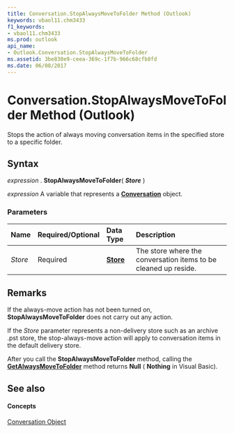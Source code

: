```yaml
---
title: Conversation.StopAlwaysMoveToFolder Method (Outlook)
keywords: vbaol11.chm3433
f1_keywords:
- vbaol11.chm3433
ms.prod: outlook
api_name:
- Outlook.Conversation.StopAlwaysMoveToFolder
ms.assetid: 3be830e9-ceea-369c-1f7b-966c68cfb8fd
ms.date: 06/08/2017
---
```



# Conversation.StopAlwaysMoveToFolder Method (Outlook)

Stops the action of always moving conversation items in the specified store to a specific folder.


## Syntax

 _expression_ . **StopAlwaysMoveToFolder**( **_Store_** )

 _expression_ A variable that represents a **[Conversation](conversation-object-outlook.md)** object.


### Parameters



|**Name**|**Required/Optional**|**Data Type**|**Description**|
|:-----|:-----|:-----|:-----|
| _Store_|Required| **[Store](store-object-outlook.md)**|The store where the conversation items to be cleaned up reside.|

## Remarks

If the always-move action has not been turned on, **StopAlwaysMoveToFolder** does not carry out any action.

If the  _Store_ parameter represents a non-delivery store such as an archive .pst store, the stop-always-move action will apply to conversation items in the default delivery store.

After you call the **StopAlwaysMoveToFolder** method, calling the **[GetAlwaysMoveToFolder](conversation-getalwaysmovetofolder-method-outlook.md)** method returns **Null** ( **Nothing** in Visual Basic).


## See also


#### Concepts


[Conversation Object](conversation-object-outlook.md)

